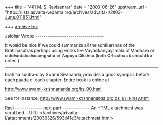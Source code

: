 +++
title = "461 M. S. Ravisankar"
date = "2003-06-26"
upstream_url = "https://lists.advaita-vedanta.org/archives/advaita-l/2003-June/011851.html"

+++
[Archive link](https://lists.advaita-vedanta.org/archives/advaita-l/2003-June/011851.html)


Jaldhar Wrote: -----------------------------------

It would be nice if we could summarize all the adhikaranas of the
Brahmasutras perhaps using works like Vayasikanyayamala of Madhava or
siddhantaleshasamgraha of Appaya Dikshita (both Grhasthas it should be
noted.)

--------------------------------

brahma suutra-s by Swami Sivananda, provides a good synopsis before each
paada of each chapter. Entire book is online at

http://www.swami-krishnananda.org/bs_00.html

See for instance,
http://www.swami-krishnananda.org/bs_1/1-1-insy.html



Ravi
-------------- next part --------------
An HTML attachment was scrubbed...
URL: </archives/advaita-l/attachments/20030626/593d41e3/attachment.html>
